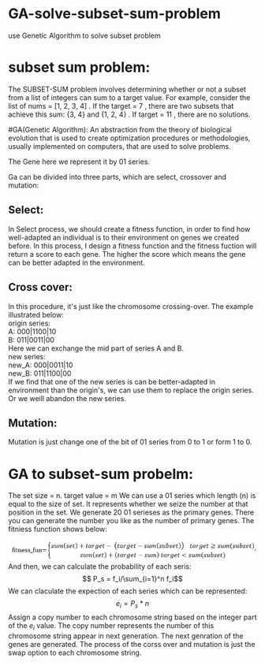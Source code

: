 # GA-solve-subset-sum-problem
use Genetic Algorithm to solve subset problem

# subset sum problem:
The SUBSET-SUM problem involves determining whether or not a subset from a list of integers can sum to a target value. For example, consider the list of nums = [1, 2, 3, 4] . 
If the target = 7 , there are two subsets that achieve this sum: {3, 4} and {1, 2, 4} . If target = 11 , there are no solutions.

#GA(Genetic Algorithm):
An abstraction from the theory of biological evolution that is used to create optimization procedures or methodologies, usually implemented on computers, that 
are used to solve problems.

The Gene here we represent it by 01 series.

Ga can be divided into three parts, which are select, crossover and mutation:

## Select:
In Select process, we should create a fitness function, in order to find how well-adapted an individual is to their environment on genes we created before. In this process, I design 
a fitness function and the fitness fuction will return a score to each gene. The higher the score which means the gene can be better adapted in the environment.

## Cross cover:
In this procedure, it's just like the chromosome crossing-over. The example illustrated below:<br>
origin series:<br>
A: 000|1100|10 <br>
B: 011|0011|00 <br>
Here we can exchange the mid part of series A and B. <br>
new series:<br>
new_A: 000|0011|10<br>
new_B: 011|1100|00<br>
If we find that one of the new series is can be better-adapted in environment than the origin's, we can use them to replace the origin series. Or we weill abandon the new series.

## Mutation:
Mutation is just change one of the bit of 01 series from 0 to 1 or form 1 to 0.

# GA to subset-sum probelm:
The set size = n.
target value = m
We can use a 01 series which length (n) is equal to the size of set. It represents whether we seize the number at that position in the set.
We generate 20 01 serieses as the primary genes. There you can generate the number you like as the number of primary genes.
The fitniess function shows below:<br>
<br>
![alt text](https://github.com/goodkillerchen/GA-solve-subset-problem/blob/main/fitness_fun.png)
And then, we can calculate the probability of each seris:
$$ P_s = f_i/\sum_{i=1}^n f_i$$
We can claculate the expection of each series which can be represented:
$$ e_i=P_s * n $$
Assign a copy number to each chromosome string based on the integer part of the $e_i$ value. The copy number represents the number of this chromosome string appear in next generation. The next genration of the genes are generated.
The process of the corss over and mutation is just the swap option to each chromosome string.

